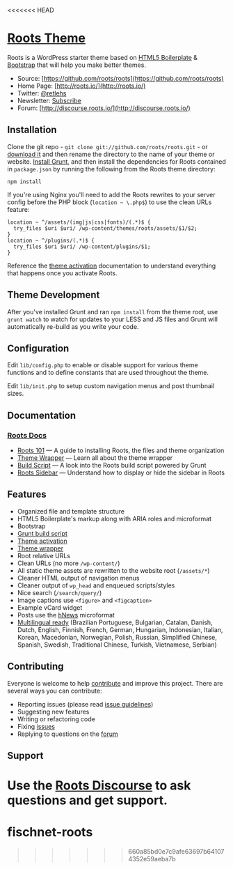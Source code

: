 <<<<<<< HEAD
# [Roots Theme](http://roots.io/)

Roots is a WordPress starter theme based on [HTML5 Boilerplate](http://html5boilerplate.com/) & [Bootstrap](http://getbootstrap.com/) that will help you make better themes.

* Source: [https://github.com/roots/roots](https://github.com/roots/roots)
* Home Page: [http://roots.io/](http://roots.io/)
* Twitter: [@retlehs](https://twitter.com/retlehs)
* Newsletter: [Subscribe](http://roots.io/subscribe/)
* Forum: [http://discourse.roots.io/](http://discourse.roots.io/)

## Installation

Clone the git repo - `git clone git://github.com/roots/roots.git` - or [download it](https://github.com/roots/roots/zipball/master) and then rename the directory to the name of your theme or website. [Install Grunt](http://gruntjs.com/getting-started), and then install the dependencies for Roots contained in `package.json` by running the following from the Roots theme directory:

```
npm install
```

If you're using Nginx you'll need to add the Roots rewrites to your server config before the PHP block (`location ~ \.php$`) to use the clean URLs feature:

```nginx
location ~ ^/assets/(img|js|css|fonts)/(.*)$ {
  try_files $uri $uri/ /wp-content/themes/roots/assets/$1/$2;
}
location ~ ^/plugins/(.*)$ {
  try_files $uri $uri/ /wp-content/plugins/$1;
}
```

Reference the [theme activation](http://roots.io/roots-101/#theme-activation) documentation to understand everything that happens once you activate Roots.

## Theme Development

After you've installed Grunt and ran `npm install` from the theme root, use `grunt watch` to watch for updates to your LESS and JS files and Grunt will automatically re-build as you write your code.

## Configuration

Edit `lib/config.php` to enable or disable support for various theme functions and to define constants that are used throughout the theme.

Edit `lib/init.php` to setup custom navigation menus and post thumbnail sizes.

## Documentation

### [Roots Docs](http://roots.io/docs/)

* [Roots 101](http://roots.io/roots-101/) — A guide to installing Roots, the files and theme organization
* [Theme Wrapper](http://roots.io/an-introduction-to-the-roots-theme-wrapper/) — Learn all about the theme wrapper
* [Build Script](http://roots.io/using-grunt-for-wordpress-theme-development/) — A look into the Roots build script powered by Grunt
* [Roots Sidebar](http://roots.io/the-roots-sidebar/) — Understand how to display or hide the sidebar in Roots

## Features

* Organized file and template structure
* HTML5 Boilerplate's markup along with ARIA roles and microformat
* Bootstrap
* [Grunt build script](http://roots.io/using-grunt-for-wordpress-theme-development/)
* [Theme activation](http://roots.io/getting-started/#theme-activation)
* [Theme wrapper](http://roots.io/an-introduction-to-the-roots-theme-wrapper/)
* Root relative URLs
* Clean URLs (no more `/wp-content/`)
* All static theme assets are rewritten to the website root (`/assets/*`)
* Cleaner HTML output of navigation menus
* Cleaner output of `wp_head` and enqueued scripts/styles
* Nice search (`/search/query/`)
* Image captions use `<figure>` and `<figcaption>`
* Example vCard widget
* Posts use the [hNews](http://microformats.org/wiki/hnews) microformat
* [Multilingual ready](http://roots.io/wpml/) (Brazilian Portuguese, Bulgarian, Catalan, Danish, Dutch, English, Finnish, French, German, Hungarian, Indonesian, Italian, Korean, Macedonian, Norwegian, Polish, Russian, Simplified Chinese, Spanish, Swedish, Traditional Chinese, Turkish, Vietnamese, Serbian)

## Contributing

Everyone is welcome to help [contribute](CONTRIBUTING.md) and improve this project. There are several ways you can contribute:

* Reporting issues (please read [issue guidelines](https://github.com/necolas/issue-guidelines))
* Suggesting new features
* Writing or refactoring code
* Fixing [issues](https://github.com/roots/roots/issues)
* Replying to questions on the [forum](http://discourse.roots.io/)

## Support

Use the [Roots Discourse](http://discourse.roots.io/) to ask questions and get support.
=======
fischnet-roots
==============
>>>>>>> 660a85bd0e7c9afe63697b641074352e59aeba7b
